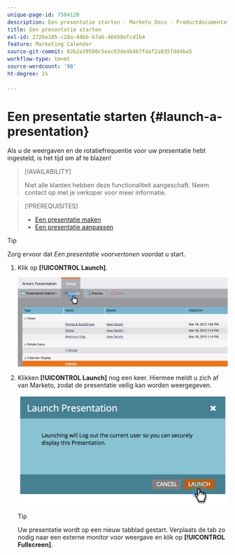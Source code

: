 ```yaml
---
unique-page-id: 7504120
description: Een presentatie starten - Marketo Docs - Productdocumentatie
title: Een presentatie starten
exl-id: 2726e185-c28a-44bb-b7a6-46698efcd1b4
feature: Marketing Calendar
source-git-commit: 02b2e39580c5eac63de4b4b7fdaf2a835fdd4ba5
workflow-type: tm+mt
source-wordcount: '98'
ht-degree: 1%

---
```


# Een presentatie starten {#launch-a-presentation}

Als u de weergaven en de rotatiefrequentie voor uw presentatie hebt ingesteld, is het tijd om af te blazen!

>[!AVAILABILITY]
>
>
>Niet alle klanten hebben deze functionaliteit aangeschaft. Neem contact op met je verkoper voor meer informatie.

>[!PREREQUISITES]
>
>* [Een presentatie maken](/help/marketo/product-docs/core-marketo-concepts/marketing-calendar/calendar-hd/create-a-presentation.md)
>* [Een presentatie aanpassen](/help/marketo/product-docs/core-marketo-concepts/marketing-calendar/calendar-hd/customize-a-presentation.md)

>[!TIP]
>
>Zorg ervoor dat _Een presentatie voorvertonen_ voordat u start.

1. Klik op **[!UICONTROL Launch]**.

   ![](assets/image2015-3-20-14-3a4-3a18.png)

1. Klikken **[!UICONTROL Launch]** nog een keer. Hiermee meldt u zich af van Marketo, zodat de presentatie veilig kan worden weergegeven.

   ![](assets/image2015-3-20-14-3a5-3a34.png)

   >[!TIP]
   >
   >Uw presentatie wordt op een nieuw tabblad gestart. Verplaats de tab zo nodig naar een externe monitor voor weergave en klik op **[!UICONTROL Fullscreen]**.
